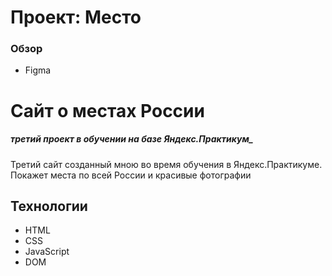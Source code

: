 # Проект: Место

### Обзор

* Figma

# Сайт о местах России

##### третий проект в обучении на базе Яндекс.Практикум_
Третий сайт созданный мною во время обучения в Яндекс.Практикуме.
Покажет места по всей России и красивые фотографии
## Технологии
- HTML
- CSS
- JavaScript
- DOM